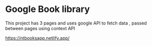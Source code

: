 # Google Book library

This project has 3 pages and uses google API to fetch data , passed between pages using context API

https://ntbooksapp.netlify.app/
